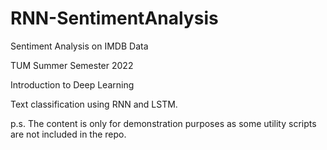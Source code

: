 # RNN-SentimentAnalysis
Sentiment Analysis on IMDB Data

TUM Summer Semester 2022

Introduction to Deep Learning

Text classification using RNN and LSTM.

p.s. The content is only for demonstration purposes as some utility scripts are not included in the repo.

